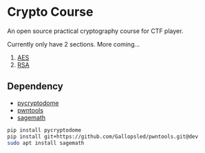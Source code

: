 # Crypto Course

An open source practical cryptography course for CTF player.

Currently only have 2 sections. More coming...

1. [AES](/AES)
2. [RSA](/RSA)

## Dependency

* [pycryptodome](https://github.com/Legrandin/pycryptodome)
* [pwntools](https://github.com/Gallopsled/pwntools)
* [sagemath](https://www.sagemath.org/)

```bash
pip install pycryptodome
pip install git+https://github.com/Gallopsled/pwntools.git@dev
sudo apt install sagemath
```
